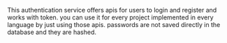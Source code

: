 This authentication service offers apis for users to login and register and works with token. you can use it for every project implemented in every language by just using those apis.
passwords are not saved directly in the database and they are hashed.
